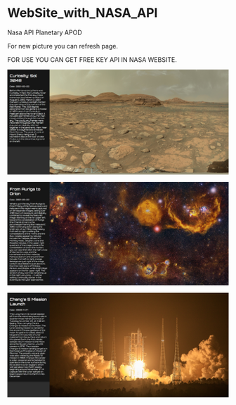 # WebSite_with_NASA_API

Nasa API Planetary APOD

For new picture you can refresh page.

FOR USE YOU CAN GET FREE KEY API IN NASA WEBSITE.

![DEMO](https://github.com/MOUGINM/project/blob/main/APOD/Picture_APOD0.png)

![DEMO](https://github.com/MOUGINM/project/blob/main/APOD/Picture_APOD1.png)

![DEMO](https://github.com/MOUGINM/project/blob/main/APOD/Picture_APOD2.png)


